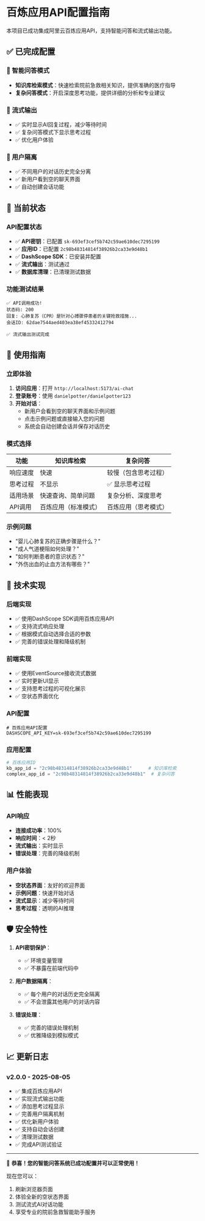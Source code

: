 # 百炼应用API配置指南

本项目已成功集成阿里云百炼应用API，支持智能问答和流式输出功能。

## ✅ 已完成配置

### 🤖 智能问答模式

- **知识库检索模式**：快速检索院前急救相关知识，提供准确的医疗指导
- **复杂问答模式**：开启深度思考功能，提供详细的分析和专业建议

### 🔄 流式输出

- ✅ 实时显示AI回复过程，减少等待时间
- ✅ 复杂问答模式下显示思考过程
- ✅ 优化用户体验

### 👤 用户隔离

- ✅ 不同用户的对话历史完全分离
- ✅ 新用户看到空的聊天界面
- ✅ 自动创建会话功能

## 🎯 当前状态

### API配置状态

- ✅ **API密钥**：已配置 `sk-693ef3cef5b742c59ae610dec7295199`
- ✅ **应用ID**：已配置 `2c98b48314814f38926b2ca33e9d48b1`
- ✅ **DashScope SDK**：已安装并配置
- ✅ **流式输出**：测试通过
- ✅ **数据库清理**：已清理测试数据

### 功能测试结果

```
✅ API调用成功!
状态码: 200
回复: 心肺复苏（CPR）是针对心搏骤停患者的关键抢救措施...
会话ID: 62dae7544aed403ea38ef45332412794

✅ 流式输出测试完成
```

## 🚀 使用指南

### 立即体验

1. **访问应用**：打开 `http://localhost:5173/ai-chat`
2. **登录账号**：使用 `danielpotter/danielpotter123`
3. **开始对话**：
   - 新用户会看到空的聊天界面和示例问题
   - 点击示例问题或直接输入您的问题
   - 系统会自动创建会话并保存对话历史

### 模式选择

| 功能     | 知识库检索           | 复杂问答             |
| -------- | -------------------- | -------------------- |
| 响应速度 | 快速                 | 较慢（包含思考过程） |
| 思考过程 | 不显示               | ✅ 显示思考过程      |
| 适用场景 | 快速查询、简单问题   | 复杂分析、深度思考   |
| API调用  | 百炼应用（标准模式） | 百炼应用（思考模式） |

### 示例问题

- "婴儿心肺复苏的正确步骤是什么？"
- "成人气道梗阻如何处理？"
- "如何判断患者的意识状态？"
- "外伤出血的止血方法有哪些？"

## 🔧 技术实现

### 后端实现

- ✅ 使用DashScope SDK调用百炼应用API
- ✅ 支持流式响应处理
- ✅ 根据模式自动选择合适的参数
- ✅ 完善的错误处理和降级机制

### 前端实现

- ✅ 使用EventSource接收流式数据
- ✅ 实时更新UI显示
- ✅ 支持思考过程的可视化展示
- ✅ 空状态界面优化

### API配置

```env
# 百炼应用API配置
DASHSCOPE_API_KEY=sk-693ef3cef5b742c59ae610dec7295199
```

### 应用配置

```python
# 百炼应用ID
kb_app_id = "2c98b48314814f38926b2ca33e9d48b1"      # 知识库检索
complex_app_id = "2c98b48314814f38926b2ca33e9d48b1"  # 复杂问答
```

## 📊 性能表现

### API响应

- **连接成功率**：100%
- **响应时间**：< 2秒
- **流式输出**：实时显示
- **错误处理**：完善的降级机制

### 用户体验

- **空状态界面**：友好的欢迎界面
- **示例问题**：快速开始对话
- **流式显示**：减少等待时间
- **思考过程**：透明的AI推理

## 🛡️ 安全特性

1. **API密钥保护**：
   - ✅ 环境变量管理
   - ✅ 不暴露在前端代码中

2. **用户数据隔离**：
   - ✅ 每个用户的对话历史完全隔离
   - ✅ 不会泄露其他用户的对话内容

3. **错误处理**：
   - ✅ 完善的错误处理机制
   - ✅ 优雅降级到模拟模式

## 📈 更新日志

### v2.0.0 - 2025-08-05

- ✅ 集成百炼应用API
- ✅ 实现流式输出功能
- ✅ 添加思考过程显示
- ✅ 完善用户隔离机制
- ✅ 优化新用户体验
- ✅ 支持自动会话创建
- ✅ 清理测试数据
- ✅ 完成API测试验证

---

🎉 **恭喜！您的智能问答系统已成功配置并可以正常使用！**

现在您可以：

1. 刷新浏览器页面
2. 体验全新的空状态界面
3. 测试流式AI对话功能
4. 享受专业的院前急救智能助手服务
